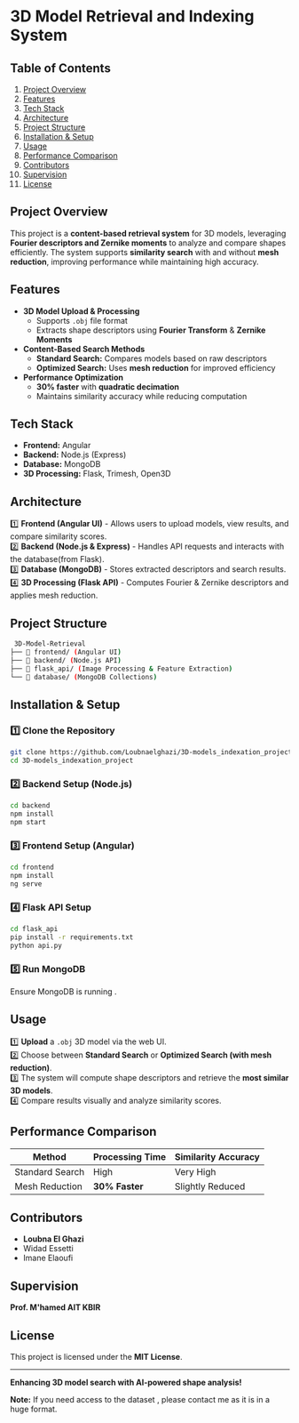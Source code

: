 #  3D Model Retrieval and Indexing System  

##  Table of Contents  
1. [Project Overview](#project-overview)  
2. [Features](#features)  
3. [Tech Stack](#tech-stack)  
4. [Architecture](#architecture)  
5. [Project Structure](#project-structure)  
6. [Installation & Setup](#installation--setup)  
7. [Usage](#usage)  
8. [Performance Comparison](#performance-comparison)  
9. [Contributors](#contributors)  
10. [Supervision](#supervision)  
11. [License](#license)  

##  Project Overview  
This project is a **content-based retrieval system** for 3D models, leveraging **Fourier descriptors and Zernike moments** to analyze and compare shapes efficiently. The system supports **similarity search** with and without **mesh reduction**, improving performance while maintaining high accuracy.  

##  Features  
- **3D Model Upload & Processing**  
  - Supports `.obj` file format  
  - Extracts shape descriptors using **Fourier Transform** & **Zernike Moments**  
- **Content-Based Search Methods**  
  - **Standard Search:** Compares models based on raw descriptors  
  - **Optimized Search:** Uses **mesh reduction** for improved efficiency  
- **Performance Optimization**  
  - **30% faster** with **quadratic decimation**  
  - Maintains similarity accuracy while reducing computation  

##  Tech Stack  
- **Frontend:** Angular  
- **Backend:** Node.js (Express)  
- **Database:** MongoDB  
- **3D Processing:** Flask, Trimesh, Open3D  

##  Architecture  
1️⃣ **Frontend (Angular UI)** - Allows users to upload models, view results, and compare similarity scores.  
2️⃣ **Backend (Node.js & Express)** - Handles API requests and interacts with the database(from Flask).  
3️⃣ **Database (MongoDB)** - Stores extracted descriptors and search results.  
4️⃣ **3D Processing (Flask API)** - Computes Fourier & Zernike descriptors and applies mesh reduction.  

##  Project Structure  
```bash  
 3D-Model-Retrieval  
├── 📂 frontend/ (Angular UI)  
├── 📂 backend/ (Node.js API)  
├── 📂 flask_api/ (Image Processing & Feature Extraction)  
└── 📂 database/ (MongoDB Collections)  
```

##  Installation & Setup  
### 1️⃣ Clone the Repository  
```bash  
git clone https://github.com/Loubnaelghazi/3D-models_indexation_project.git  
cd 3D-models_indexation_project  
```

### 2️⃣ Backend Setup (Node.js)  
```bash  
cd backend  
npm install  
npm start  
```

### 3️⃣ Frontend Setup (Angular)  
```bash  
cd frontend  
npm install  
ng serve  
```

### 4️⃣ Flask API Setup  
```bash  
cd flask_api  
pip install -r requirements.txt  
python api.py  
```

### 5️⃣ Run MongoDB  
Ensure MongoDB is running .  

##  Usage  
1️⃣ **Upload** a `.obj` 3D model via the web UI.  
2️⃣ Choose between **Standard Search** or **Optimized Search (with mesh reduction)**.  
3️⃣ The system will compute shape descriptors and retrieve the **most similar 3D models**.  
4️⃣ Compare results visually and analyze similarity scores.  

##  Performance Comparison  
| Method              | Processing Time | Similarity Accuracy |  
|---------------------|----------------|----------------------|  
| Standard Search    | High            | Very High            |  
| Mesh Reduction     | **30% Faster**  | Slightly Reduced     |  

##  Contributors  
- **Loubna El Ghazi**  
- Widad Essetti  
- Imane Elaoufi  

##  Supervision  
**Prof. M'hamed AIT KBIR**  

##  License  
This project is licensed under the **MIT License**.  

---  
 **Enhancing 3D model search with AI-powered shape analysis!**

 **Note:** If you need access to the dataset , please contact me as it is in a huge format.
